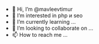 - 👋 Hi, I’m @mavleevtimur
- 👀 I’m interested in  php и seo
- 🌱 I’m currently learning ...
- 💞️ I’m looking to collaborate on ...
- 📫 How to reach me ...

<!---
mavleevtimur/mavleevtimur is a ✨ special ✨ repository because its `README.md` (this file) appears on your GitHub profile.
You can click the Preview link to take a look at your changes.
--->
